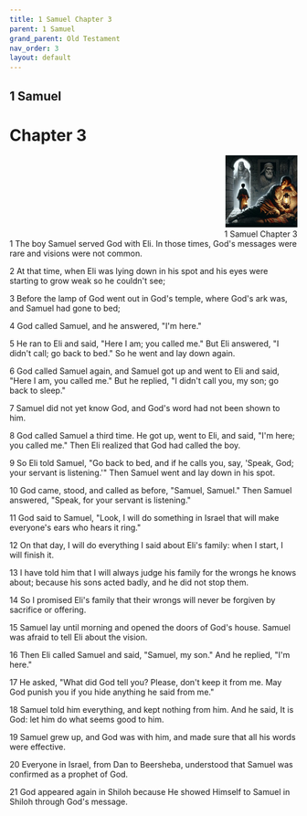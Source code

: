 ```yaml
---
title: 1 Samuel Chapter 3
parent: 1 Samuel
grand_parent: Old Testament
nav_order: 3
layout: default
---
```


## 1 Samuel

# Chapter 3

<div style="clear: both; text-align: right;">
    <img src="/assets/Image/1 Samuel/500/3.jpg" alt="1 Samuel Chapter 3" class="chapter-image" style="max-width: 25%; height: auto;"/>
    <figcaption style="font-size: 14px;">1 Samuel Chapter 3</figcaption>
</div>
1 The boy Samuel served God with Eli. In those times, God's messages were rare and visions were not common.

2 At that time, when Eli was lying down in his spot and his eyes were starting to grow weak so he couldn't see;

3 Before the lamp of God went out in God's temple, where God's ark was, and Samuel had gone to bed;

4 God called Samuel, and he answered, "I'm here."

5 He ran to Eli and said, "Here I am; you called me." But Eli answered, "I didn't call; go back to bed." So he went and lay down again.

6 God called Samuel again, and Samuel got up and went to Eli and said, "Here I am, you called me." But he replied, "I didn't call you, my son; go back to sleep."

7 Samuel did not yet know God, and God's word had not been shown to him.

8 God called Samuel a third time. He got up, went to Eli, and said, "I'm here; you called me." Then Eli realized that God had called the boy.

9 So Eli told Samuel, "Go back to bed, and if he calls you, say, 'Speak, God; your servant is listening.'" Then Samuel went and lay down in his spot.

10 God came, stood, and called as before, "Samuel, Samuel." Then Samuel answered, "Speak, for your servant is listening."

11 God said to Samuel, "Look, I will do something in Israel that will make everyone's ears who hears it ring."

12 On that day, I will do everything I said about Eli's family: when I start, I will finish it.

13 I have told him that I will always judge his family for the wrongs he knows about; because his sons acted badly, and he did not stop them.

14 So I promised Eli's family that their wrongs will never be forgiven by sacrifice or offering.

15 Samuel lay until morning and opened the doors of God's house. Samuel was afraid to tell Eli about the vision.

16 Then Eli called Samuel and said, "Samuel, my son." And he replied, "I'm here."

17 He asked, "What did God tell you? Please, don't keep it from me. May God punish you if you hide anything he said from me."

18 Samuel told him everything, and kept nothing from him. And he said, It is God: let him do what seems good to him.

19 Samuel grew up, and God was with him, and made sure that all his words were effective.

20 Everyone in Israel, from Dan to Beersheba, understood that Samuel was confirmed as a prophet of God.

21 God appeared again in Shiloh because He showed Himself to Samuel in Shiloh through God's message.


